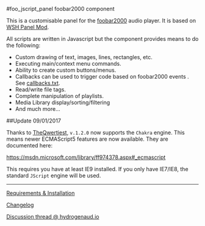 #foo_jscript_panel
foobar2000 component

This is a customisable panel for the [foobar2000](https://www.foobar2000.org) audio player. It is based on [WSH Panel Mod](https://code.google.com/p/foo-wsh-panel-mod/).

All scripts are written in Javascript but the component provides means to do the following:

* Custom drawing of text, images, lines, rectangles, etc.
* Executing main/context menu commands.
* Ability to create custom buttons/menus.
* Callbacks can be used to trigger code based on foobar2000 events . See [callbacks.txt](https://raw.githubusercontent.com/19379/foo-jscript-panel/master/component/docs/Callbacks.txt).
* Read/write file tags.
* Complete manipulation of playlists.
* Media Library display/sorting/filtering
* And much more...

##Update 09/01/2017

Thanks to [TheQwertiest](https://github.com/TheQwertiest), `v.1.2.0` now supports the `Chakra` engine. This means newer ECMAScript5 features are now available. They are documented here:

https://msdn.microsoft.com/library/ff974378.aspx#_ecmascript

This requires you have at least IE9 installed. If you only have IE7/IE8, the standard `JScript` engine will be used.

___

[Requirements & Installation](https://github.com/19379/foo-jscript-panel/wiki/Requirements-&-Installation)

[Changelog](https://github.com/19379/foo-jscript-panel/blob/master/CHANGELOG.md)

[Discussion thread @ hydrogenaud.io](https://hydrogenaud.io/index.php/topic,110499.0.html)

